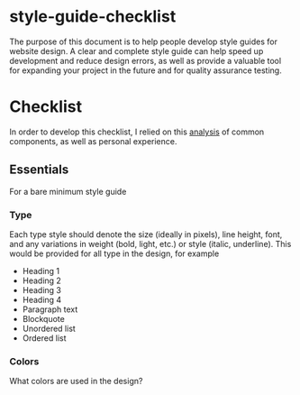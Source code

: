 # style-guide-checklist
The purpose of this document is to help people develop style guides for website design. A clear and complete style guide can help speed up development and reduce design errors, as well as provide a valuable tool for expanding your project in the future and for quality assurance testing. 

# Checklist
In order to develop this checklist, I relied on this [analysis](https://docs.google.com/spreadsheets/d/1tZYPnzLG0y51QinLxrV97Xflzr2MbTqwWNvaHYN04BE/edit#gid=0) of common components, as well as personal experience.

## Essentials
For a bare minimum style guide


### Type
Each type style should denote the size (ideally in pixels), line height, font, and any variations in weight (bold, light, etc.) or style (italic, underline). This would be provided for all type in the design, for example

* Heading 1
* Heading 2
* Heading 3
* Heading 4
* Paragraph text
* Blockquote
* Unordered list
* Ordered list

### Colors
What colors are used in the design?
